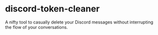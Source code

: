 # discord-token-cleaner
A nifty tool to casually delete your Discord messages without interrupting the flow of your conversations.
